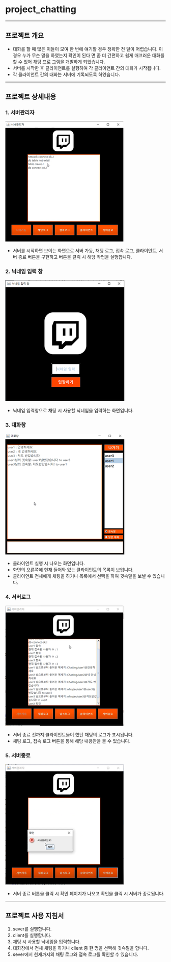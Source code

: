 # project_chatting

------

## 프로젝트 개요

- 대화를 할 때 많은 이들이 모여 한 번에 얘기할 경우 정확한 전
달이 어렵습니다. 이 경우 누가 무슨 말을 하였는지 확인이 된다
면 좀 더 간편하고 쉽게 매끄러운 대화를 할 수 있어 채팅 프로
그램을 개발하게 되었습니다.
- 서버를 시작한 후 클라이언트를 실행하여 각 클라이언트 간의 대화가 시작됩니다.
- 각 클라이언트 간의 대화는 서버에 기록되도록 하였습니다.

------

## 프로젝트 상세내용
### 1. 서버관리자

<img src="/images/server.png">

- 서버를 시작하면 보이는 화면으로 서버 가동, 채팅 로그, 접속 로그, 클라이언트, 서버 종료 버튼을 구현하고 버튼을 클릭 시 해당 작업을 실행합니다.

### 2. 닉네임 입력 창

<img src="/images/nickname.png">

- 닉네임 입력창으로 채팅 시 사용할 닉네임을 입력하는 화면입니다.

### 3. 대화창

<img src="/images/chatting.png">

- 클라이언트 실행 시 나오는 화면입니다.
- 화면의 오른쪽에 현재 들어와 있는 클라이언트의 목록이 보입니다.
- 클라이언트 전체에게 채팅을 하거나 목록에서 선택을 하여 귓속말을 보낼 수 있습니다.

### 4. 서버로그

<img src="/images/server2.png">

- 서버 종료 전까지 클라이언트들이 했던 채팅의 로그가 표시됩니다.
- 채팅 로그, 접속 로그 버튼을 통해 해당 내용만을 볼 수 있습니다.

### 5. 서버종료

<img src="/images/chatting_finsh.png">

- 서버 종료 버튼을 클릭 시 확인 페이지가 나오고 확인을 클릭 시 서버가 종료됩니다.

------

## 프로젝트 사용 지침서
1. sever를 실행합니다.
2. client를 실행합니다.
3. 채팅 시 사용할 닉네임을 입력합니다.
4. 대화창에서 전체 채팅을 하거나 client 중 한 명을 선택해 귓속말을 합니다.
5. sever에서 현재까지의 채팅 로그와 접속 로그를 확인할 수 있습니다.
